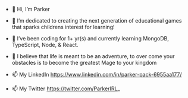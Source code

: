 - 👋 Hi, I’m Parker

- 👀 I’m dedicated to creating the next generation of educational games that sparks childrens interest for learning!
- 🌱 I’ve been coding for 1+ yr(s) and currently learning MongoDB, TypeScript, Node, & React.

- 🌱 I believe that life is meant to be an adventure, to over come your obstacles is to become the greatest Mage to your kingdom


- 📫 My LinkedIn https://www.linkedin.com/in/parker-pack-6955aa177/
- 📫 My Twitter https://twitter.com/ParkerIRL_

